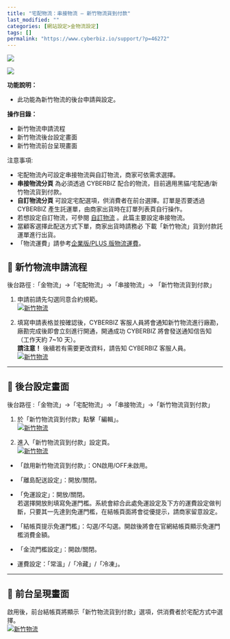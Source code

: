 ```yaml
---
title: "宅配物流：串接物流 – 新竹物流貨到付款"
last_modified: ""
categories: [網站設定>金物流設定]
tags: []
permalink: "https://www.cyberbiz.io/support/?p=46272"
---
```


![](https://www.cyberbiz.io/support/wp-content/uploads/適用站別.png)

[![](https://www.cyberbiz.io/support/wp-content/uploads/台灣站.png)](https://www.cyberbiz.io/support/?page_id=2490)

**功能說明：**  

* 此功能為新竹物流的後台申請與設定。

**操作目錄：**

* 新竹物流申請流程
* 新竹物流後台設定畫面
* 新竹物流前台呈現畫面 

注意事項:  

* 宅配物流內可設定串接物流與自訂物流，商家可依需求選擇。
* **串接物流分頁** 為必須透過 CYBERBIZ 配合的物流，目前適用黑貓/宅配通/新竹物流貨到付款。
* **自訂物流分頁** 可設定宅配選項，供消費者在前台選擇。訂單是否要透過 CYBERBIZ 產生託運單，由商家出貨時在訂單列表頁自行操作。
* 若想設定自訂物流，可參閱 [自訂物流](https://www.cyberbiz.io/support/?p=10652) 。此篇主要設定串接物流。
* 當顧客選擇此配送方式下單，商家出貨時請務必 下載「新竹物流」貨到付款託運單進行出貨。
* 「物流運費」請參考[企業版/PLUS 版物流運費](https://docs.google.com/spreadsheets/d/1YBWaHV9WSIX4ttETU8NPFQQhTl4h_C49/edit?gid=2117590168#gid=2117590168)。



## 📌 新竹物流申請流程


後台路徑 :「金物流」→「宅配物流」→「串接物流」→ 「新竹物流貨到付款」  



1. 申請前請先勾選同意合約規範。  
[![新竹物流](https://www.cyberbiz.io/support/wp-content/uploads/新竹物流串接01.png)](https://www.cyberbiz.io/support/wp-content/uploads/新竹物流串接01.png)  

2. 填寫申請表格並按確認後，CYBERBIZ 客服人員將會通知新竹物流進行廠勘，廠勘完成後即會立刻進行開通，開通成功 CYBERBIZ 將會發送通知信告知（工作天約 7~10 天）。  
**請注意！** 後續若有需要更改資料，請告知 CYBERBIZ 客服人員。  
[![新竹物流](https://www.cyberbiz.io/support/wp-content/uploads/新竹物流串接05.png)](https://www.cyberbiz.io/support/wp-content/uploads/新竹物流串接05.png)

* * *



## 📌 後台設定畫面


後台路徑 :「金物流」→「宅配物流」→「串接物流」→「新竹物流貨到付款」  



1. 於「新竹物流貨到付款」點擊「編輯」。  
[![新竹物流](https://www.cyberbiz.io/support/wp-content/uploads/新竹物流串接02.png)](https://www.cyberbiz.io/support/wp-content/uploads/新竹物流串接02.png)  



2. 進入「新竹物流貨到付款」設定頁。  
[![新竹物流](https://www.cyberbiz.io/support/wp-content/uploads/新竹物流串接03.png)](https://www.cyberbiz.io/support/wp-content/uploads/新竹物流串接03.png)  

* 「啟用新竹物流貨到付款」：ON啟用/OFF未啟用。


* 「離島配送設定」：開放/關閉。


* 「免運設定」：開放/關閉。  
若選擇開放則填寫免運門檻。系統會綜合此處免運設定及下方的運費設定做判斷，只要其一先達到免運門檻，在結帳頁面將會從優提示，請商家留意設定。



* 「結帳頁提示免運門檻」：勾選/不勾選。開啟後將會在官網結帳頁顯示免運門檻消費金額。


* 「金流門檻設定」：開啟/關閉。


* 運費設定：「常溫」/「冷藏」/「冷凍」。


* * *



## 📌 前台呈現畫面


啟用後，前台結帳頁將顯示「新竹物流貨到付款」選項，供消費者於宅配方式中選擇。  
[![新竹物流](https://www.cyberbiz.io/support/wp-content/uploads/新竹物流串接04.png)](https://www.cyberbiz.io/support/wp-content/uploads/新竹物流串接04.png)  

